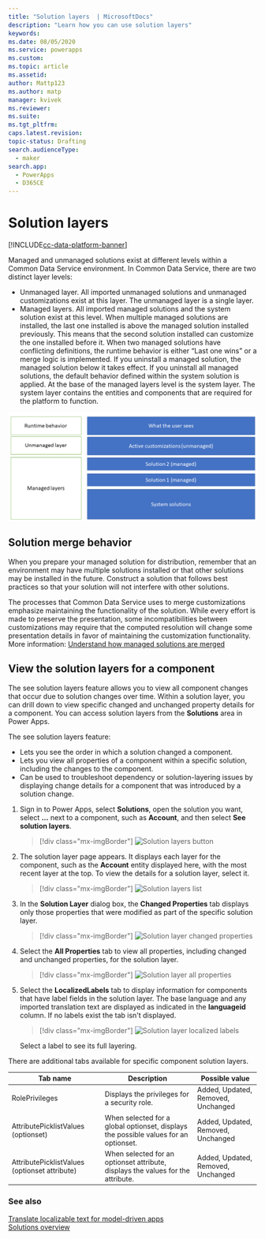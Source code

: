 ```yaml
---
title: "Solution layers  | MicrosoftDocs"
description: "Learn how you can use solution layers"
keywords: 
ms.date: 08/05/2020
ms.service: powerapps
ms.custom: 
ms.topic: article
ms.assetid: 
author: Mattp123
ms.author: matp
manager: kvivek
ms.reviewer: 
ms.suite: 
ms.tgt_pltfrm: 
caps.latest.revision: 
topic-status: Drafting
search.audienceType: 
  - maker
search.app: 
  - PowerApps
  - D365CE
---
```


# Solution layers

[!INCLUDE[cc-data-platform-banner](../../includes/cc-data-platform-banner.md)]

Managed and unmanaged solutions exist at different levels within a Common Data Service environment. In Common Data Service, there are two distinct layer levels:  
- Unmanaged layer. All imported unmanaged solutions and unmanaged customizations exist at this layer. The unmanaged layer is a single layer.  
- Managed layers. All imported managed solutions and the system solution exist at this level. When multiple managed solutions are installed, the last one installed is above the managed solution installed previously. This means that the second solution installed can customize the one installed before it. When two managed solutions have conflicting definitions, the runtime behavior is either “Last one wins” or a merge logic is implemented.  If you uninstall a managed solution, the managed solution below it takes effect. If you uninstall all managed solutions, the default behavior defined within the system solution is applied. At the base of the managed layers level is the system layer. The system layer contains the entities and components that are required for the platform to function. 

![Solution layers](media/solution-layers.png)

## Solution merge behavior
When you prepare your managed solution for distribution, remember that an environment may have multiple solutions installed or that other solutions may be installed in the future. Construct a solution that follows best practices so that your solution will not interfere with other solutions.

The processes that Common Data Service uses to merge customizations emphasize maintaining the functionality of the solution. While every effort is made to preserve the presentation, some incompatibilities between customizations may require that the computed resolution will change some presentation details in favor of maintaining the customization functionality. More information: [Understand how managed solutions are merged](../../developer/common-data-service/understand-managed-solutions-merged.md)

## View the solution layers for a component
The see solution layers feature allows you to view all component changes that occur due to solution changes over time. Within a solution layer, you can drill down to view specific changed and unchanged property details for a component. You can access solution layers from the **Solutions** area in Power Apps. 

The see solution layers feature: 
-	Lets you see the order in which a solution changed a component. 
-	Lets you view all properties of a component within a specific solution, including the changes to the component. 
-	Can be used to troubleshoot dependency or solution-layering issues by displaying change details for a component that was introduced by a solution change.

1. Sign in to Power Apps, select **Solutions**, open the solution you want, select **...** next to a component, such as **Account**, and then select **See solution layers**.

   > [!div class="mx-imgBorder"] 
   > ![Solution layers button](media/solution-layers-toolbar.png "Solution layers button")

2. The solution layer page appears. It displays each layer for the component, such as the **Account** entity displayed here, with the most recent layer at the top. To view the details for a solution layer, select it. 

   > [!div class="mx-imgBorder"] 
   > ![Solution layers list](media/solution-layers-list.png "Solution layers list")

3. In the **Solution Layer** dialog box, the **Changed Properties** tab displays only those properties that were modified as part of the specific solution layer. 

   > [!div class="mx-imgBorder"] 
   > ![Solution layer changed properties](media/solution-layers-change-prop.png "Solution layer changed properties")

4. Select the **All Properties** tab to view all properties, including changed and unchanged properties, for the solution layer. 

   > [!div class="mx-imgBorder"] 
   > ![Solution layer all properties](media/solution-layers-all-prop.png "Solution layer all properties")
5. Select the **LocalizedLabels** tab to display information for components that have label fields in the solution layer. The base language and any imported translation text are displayed as indicated in the **languageid** column. If no labels exist the tab isn't displayed.  
   > [!div class="mx-imgBorder"] 
   > ![Solution layer localized labels](media/localized-labels.png "Solution layer localized labels")

    Select a label to see its full layering.

There are additional tabs available for specific component solution layers. 

|Tab name  |Description  |Possible value  |
|---------|---------|---------|
|RolePrivileges     | Displays the privileges for a security role.   | Added, Updated, Removed, Unchanged   |
|AttributePicklistValues (optionset)  | When selected for a global optionset, displays the possible values for an optionset.   | Added, Updated, Removed, Unchanged        |
|AttributePicklistValues (optionset attribute)   |  When selected for an optionset attribute, displays the values for the attribute.        | Added, Updated, Removed, Unchanged        |

<!--## Remove an unmanaged layer
Unmanaged customizations reside at the top layer for a component and subsequently define the runtime behavior of the component. In most situations you don't want unmanaged customizations determining the behavior of your components. To remove the unmanaged layer for a component, follow these steps: 

[!IMPORTANT]
> Removing active unmanaged customizations can't be reversed or undone. All data associated with the unmanaged customization may be lost.

1. Open the solution you want, select **...** next to a component, such as **Account**, and then select **See solution layers**.
2. If an unmanaged layer is detected, a message appears indicating the layer. On the left **Properties** pane, select **Remove unmanaged layer**. 
    > [!div class="mx-imgBorder"] 
    > ![Remove unmanaged layer](media/remove-unmanaged-layer.png)
3. Save and publish to fully remove the unmanaged layer.


-->

### See also
[Translate localizable text for model-driven apps](../model-driven-apps/translate-localizable-text.md) <br />
[Solutions overview](solutions-overview.md)
